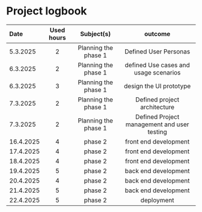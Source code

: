 # Project logbook

| Date  | Used hours | Subject(s) |  outcome |
| :---  |     :---:      |     :---:      |     :---:      |
| 5.3.2025 | 2 | Planning the phase 1  | Defined User Personas  |
| 6.3.2025 | 2 | Planning the phase 1  | defined Use cases and usage scenarios   |
| 6.3.2025 | 3 | Planning the phase 1  | design the UI prototype  |
| 7.3.2025 | 2 | Planning the phase 1  | Defined project architecture  |
| 7.3.2025 | 2 | Planning the phase 1  | Defined Project management and user testing  |
| 16.4.2025 | 4 | phase 2  | front end development  |
| 17.4.2025 | 4 | phase 2  | front end development  |
| 18.4.2025 | 4 | phase 2  | front end development  |
| 19.4.2025 | 5 | phase 2  | back end development  |
| 20.4.2025 | 4 | phase 2  | back end development  |
| 21.4.2025 | 5 | phase 2  | back end development  |
| 22.4.2025 | 5 | phase 2  | deployment  |